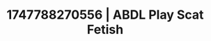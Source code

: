 ---
categories:
- Femme domination
- Face fucking
- Anal play
- Morning passion
- Heat of the moment
image: /assets/images/1747788270556.webp
layout: post
seo:
  description: Featured content with sensual ABDL Play, Scat Fetish. HD images available.
  keywords: ABDL Play, Scat Fetish
  og_image: /assets/images/1747788270556.webp
  schema_type: VisualArtwork
tags:
- ABDL Play
- Scat Fetish
- '#1747788270556'
title: 1747788270556 | ABDL Play Scat Fetish
---